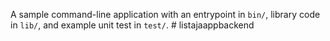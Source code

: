 A sample command-line application with an entrypoint in `bin/`, library code
in `lib/`, and example unit test in `test/`.
#   l i s t a j a a p p b a c k e n d  
 